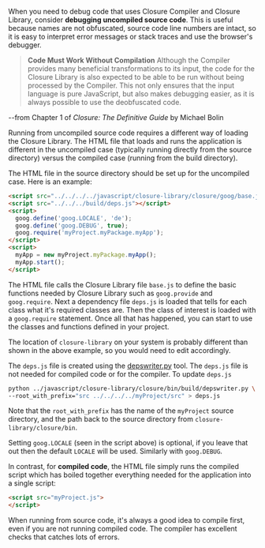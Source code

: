 When you need to debug code that uses Closure Compiler and Closure Library, consider **debugging uncompiled source code**. This is useful because names are not obfuscated, source code line numbers are intact, so it is easy to interpret error messages or stack traces and use the browser's debugger.

> **Code Must Work Without Compilation** Although the Compiler provides many beneficial transformations to its input, the code for the Closure Library is also expected to be able to be run without being processed by the Compiler. This not only ensures that the input language is pure JavaScript, but also makes debugging easier, as it is always possible to use the deobfuscated code.

--from Chapter 1 of *Closure: The Definitive Guide* by Michael Bolin

Running from uncompiled source code requires a different way of loading the
Closure Library. The HTML file that loads and runs the application is different
in the uncompiled case (typically running directly from the source directory) 
versus the compiled case (running from the build directory).

The HTML file in the source directory should be set up for the uncompiled case. Here is an example:

```html
<script src="../../../../javascript/closure-library/closure/goog/base.js"></script>
<script src="../../../build/deps.js"></script>
<script>
  goog.define('goog.LOCALE', 'de');
  goog.define('goog.DEBUG', true);
  goog.require('myProject.myPackage.myApp');
</script>
<script>
  myApp = new myProject.myPackage.myApp();
  myApp.start();
</script>
```

The HTML file calls the Closure Library file `base.js` to define the basic functions needed by Closure Library such as `goog.provide` and `goog.require`. Next
a dependency file `deps.js` is loaded that tells for each class what it's required
classes are. Then the class of interest is loaded with a `goog.require` statement.  Once all that has happened, you can start to use the classes and functions defined in your project.

The location of `closure-library` on your system is probably different than shown in the above example, so you would need to edit accordingly.

The `deps.js` file is created using the
[depswriter.py](https://developers.google.com/closure/library/docs/depswriter) tool. The
`deps.js` file is not needed for compiled code or for the compiler. To update `deps.js` 

```bash
python ../javascript/closure-library/closure/bin/build/depswriter.py \
--root_with_prefix="src ../../../../myProject/src" > deps.js
```

Note that the `root_with_prefix` has the name of the `myProject` source directory,
and the path back to the source directory from `closure-library/closure/bin`.

Setting `goog.LOCALE` (seen in the script above) is optional, if you leave that out then
the default `LOCALE` will be used.  Similarly with `goog.DEBUG`.

In contrast, for **compiled code**, the HTML file simply runs the compiled script which has boiled
together everything needed for the application into a single script:

```html
<script src="myProject.js">
</script>
```

When running from source code, it's always a good idea to compile first, even if you are not running compiled code.  The compiler has excellent checks that catches lots of errors.